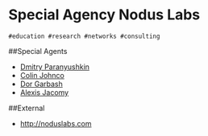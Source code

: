 Special Agency Nodus Labs
=============

`#education #research #networks #consulting`


##Special Agents

* [Dmitry Paranyushkin](../../../../tree/master/agents/paranyushkin)
* [Colin Johnco](../../../../tree/master/agents/johnco)
* [Dor Garbash](http://rhizi.org)
* [Alexis Jacomy](http://jcml.io)


##External

* http://noduslabs.com

